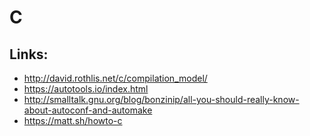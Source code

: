 C
=


Links:
------


* http://david.rothlis.net/c/compilation_model/
* https://autotools.io/index.html
* http://smalltalk.gnu.org/blog/bonzinip/all-you-should-really-know-about-autoconf-and-automake
* https://matt.sh/howto-c
